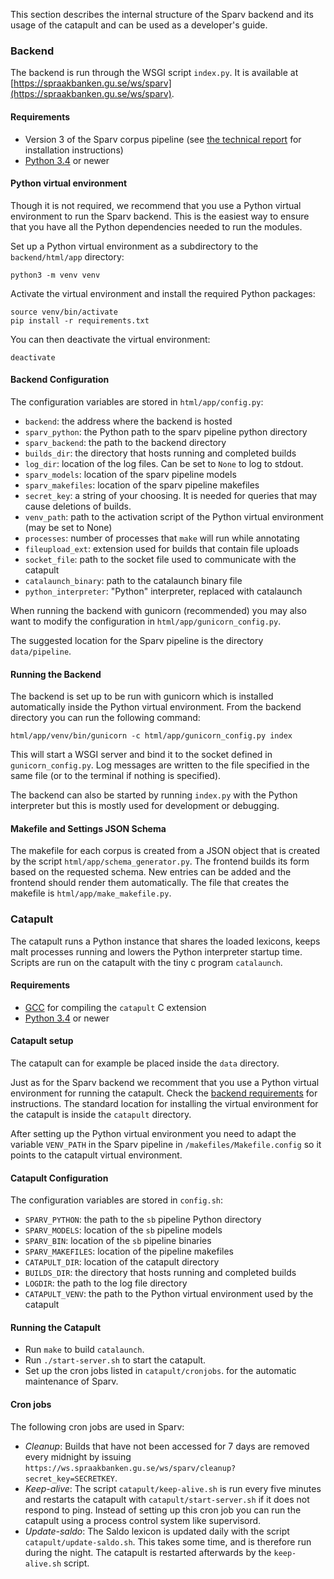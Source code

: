 
This section describes the internal structure of the Sparv backend
and its usage of the catapult and can be used as a developer's guide.

### <a name="backend"></a>Backend

The backend is run through the WSGI script `index.py`.
It is available at [https://spraakbanken.gu.se/ws/sparv](https://spraakbanken.gu.se/ws/sparv).

#### <a name="be-requirements"></a>Requirements

* Version 3 of the Sparv corpus pipeline (see [the technical
  report](https://github.com/spraakbanken/sparv-pipeline/releases/download/v3.0/Sparv3_technical_report.pdf) for
  installation instructions)
* [Python 3.4](https://www.python.org/) or newer


#### Python virtual environment

Though it is not required, we recommend that you use a Python virtual
environment to run the Sparv backend. This is the easiest way
to ensure that you have all the Python dependencies needed to run the modules.

Set up a Python virtual environment as a subdirectory to the `backend/html/app` directory:

    python3 -m venv venv

Activate the virtual environment and install the required Python packages:

    source venv/bin/activate
    pip install -r requirements.txt

You can then deactivate the virtual environment:

    deactivate


#### Backend Configuration

The configuration variables are stored in `html/app/config.py`:

 * `backend`: the address where the backend is hosted
 * `sparv_python`: the Python path to the sparv pipeline python directory
 * `sparv_backend`: the path to the backend directory
 * `builds_dir`: the directory that hosts running and completed builds
 * `log_dir`: location of the log files. Can be set to `None` to log to stdout.
 * `sparv_models`: location of the sparv pipeline models
 * `sparv_makefiles`: location of the sparv pipeline makefiles
 * `secret_key`: a string of your choosing. It is needed for queries that may cause deletions of builds.
 * `venv_path`: path to the activation script of the Python virtual environment (may be set to None)
 * `processes`: number of processes that `make` will run while annotating
 * `fileupload_ext`: extension used for builds that contain file uploads
 * `socket_file`: path to the socket file used to communicate with the catapult
 * `catalaunch_binary`: path to the catalaunch binary file
 * `python_interpreter`: "Python" interpreter, replaced with catalaunch

When running the backend with gunicorn (recommended) you may also want to modify
the configuration in `html/app/gunicorn_config.py`.

The suggested location for the Sparv pipeline is the directory `data/pipeline`.

#### Running the Backend

The backend is set up to be run with gunicorn which is installed automatically inside the Python
virtual environment. From the backend directory you can run the following command:

    html/app/venv/bin/gunicorn -c html/app/gunicorn_config.py index

This will start a WSGI server and bind it to the socket defined in `gunicorn_config.py`.
Log messages are written to the file specified in the same file (or to the terminal
if nothing is specified).

The backend can also be started by running `index.py` with the Python interpreter but this is
mostly used for development or debugging.

#### Makefile and Settings JSON Schema

The makefile for each corpus is created from a JSON object that is created by the
script `html/app/schema_generator.py`.
The frontend builds its form based on the requested schema. New entries can be added
and the frontend should render them automatically. The file that creates the makefile is
`html/app/make_makefile.py`.

### <a name="catapult"></a>Catapult

The catapult runs a Python instance that shares the loaded lexicons, keeps
malt processes running and lowers the Python interpreter startup time.
Scripts are run on the catapult with the tiny c program `catalaunch`.

#### Requirements

* [GCC](http://gcc.gnu.org/install) for compiling the `catapult` C extension
* [Python 3.4](https://www.python.org/) or newer

#### Catapult setup

The catapult can for example be placed inside the `data` directory.

Just as for the Sparv backend we recomment that you use a Python virtual environment
for running the catapult. Check the [backend requirements](#be-requirements) for instructions.
The standard location for installing the virtual environment for the catapult is inside the
`catapult` directory.

After setting up the Python virtual environment you need to adapt the variable `VENV_PATH`
in the Sparv pipeline in `/makefiles/Makefile.config` so it points to the catapult virtual environment.

#### Catapult Configuration

The configuration variables are stored in `config.sh`:

 * `SPARV_PYTHON`: the path to the `sb` pipeline Python directory
 * `SPARV_MODELS`: location of the `sb` pipeline models
 * `SPARV_BIN`: location of the `sb` pipeline binaries
 * `SPARV_MAKEFILES`: location of the pipeline makefiles
 * `CATAPULT_DIR`: location of the catapult directory
 * `BUILDS_DIR`: the directory that hosts running and completed builds
 * `LOGDIR`: the path to the log file directory
 * `CATAPULT_VENV`: the path to the Python virtual environment used by the catapult

#### Running the Catapult

  * Run `make` to build `catalaunch`.
  * Run `./start-server.sh` to start the catapult.
  * Set up the cron jobs listed in `catapult/cronjobs`.
  for the automatic maintenance of Sparv.

#### Cron jobs

The following cron jobs are used in Sparv:

  * *Cleanup*: Builds that have not been accessed for 7 days are removed every midnight by
  issuing `https://ws.spraakbanken.gu.se/ws/sparv/cleanup?secret_key=SECRETKEY`.
  * *Keep-alive*: The script `catapult/keep-alive.sh` is run every five minutes and restarts
 the catapult with `catapult/start-server.sh` if it does not respond to ping. Instead of
 setting up this cron job you can run the catapult using a process control system like supervisord.
  * *Update-saldo*: The Saldo lexicon is updated daily with the script `catapult/update-saldo.sh`.
  This takes some time, and is therefore run during the night. The catapult is restarted
  afterwards by the `keep-alive.sh` script.
